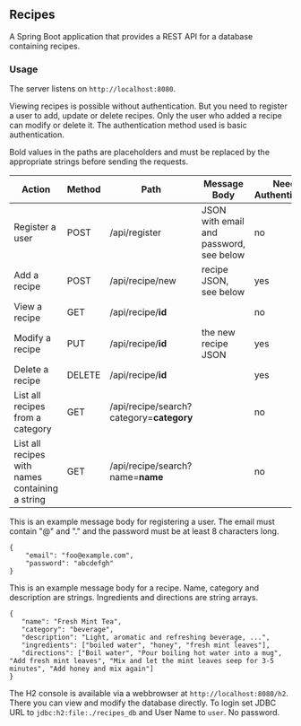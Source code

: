 ## Recipes

A Spring Boot application that provides a REST API for a database containing recipes.

### Usage

The server listens on `http://localhost:8080`.

Viewing recipes is possible without authentication. But you need to register a user to add, update or delete recipes.
Only the user who added a recipe can modify or delete it. The authentication method used is basic authentication.

Bold values in the paths are placeholders and must be replaced by the appropriate strings before sending the requests.

| Action | Method | Path | Message Body | Needs Authentication | Response |
| --- | --- | --- | --- | --- | --- |
| Register a user | POST | /api/register | JSON with email and password, see below | no | 200 OK |
| Add a recipe | POST | /api/recipe/new | recipe JSON, see below | yes | JSON with the recipe ID |
| View a recipe | GET | /api/recipe/**id** |  | no | the recipe JSON |
| Modify a recipe | PUT | /api/recipe/**id** | the new recipe JSON | yes | 204 No Content |
| Delete a recipe | DELETE | /api/recipe/**id** |  | yes | 204 No Content |
| List all recipes from a category | GET | /api/recipe/search?category=**category** |  | no | JSON array with recipes, sorted chronologically |
| List all recipes with names containing a string | GET | /api/recipe/search?name=**name** |  | no | JSON array with recipes, sorted chronologically |

This is an example message body for registering a user. The email must contain "@" and "." and the password must be at least 8 characters long.
```
{
    "email": "foo@example.com",
    "password": "abcdefgh"
}
```
This is an example message body for a recipe. Name, category and description are strings. Ingredients and directions are string arrays.
```
{
   "name": "Fresh Mint Tea",
   "category": "beverage",
   "description": "Light, aromatic and refreshing beverage, ...",
   "ingredients": ["boiled water", "honey", "fresh mint leaves"],
   "directions": ["Boil water", "Pour boiling hot water into a mug", "Add fresh mint leaves", "Mix and let the mint leaves seep for 3-5 minutes", "Add honey and mix again"]
}
```

The H2 console is available via a webbrowser at `http://localhost:8080/h2`. There you can view and modify the database directly. 
To login set JDBC URL to `jdbc:h2:file:./recipes_db` and User Name to `user`. No password.
